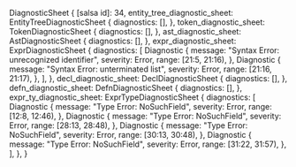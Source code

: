 DiagnosticSheet {
    [salsa id]: 34,
    entity_tree_diagnostic_sheet: EntityTreeDiagnosticSheet {
        diagnostics: [],
    },
    token_diagnostic_sheet: TokenDiagnosticSheet {
        diagnostics: [],
    },
    ast_diagnostic_sheet: AstDiagnosticSheet {
        diagnostics: [],
    },
    expr_diagnostic_sheet: ExprDiagnosticSheet {
        diagnostics: [
            Diagnostic {
                message: "Syntax Error: unrecognized identifier",
                severity: Error,
                range: [21:5, 21:16),
            },
            Diagnostic {
                message: "Syntax Error: unterminated list",
                severity: Error,
                range: [21:16, 21:17),
            },
        ],
    },
    decl_diagnostic_sheet: DeclDiagnosticSheet {
        diagnostics: [],
    },
    defn_diagnostic_sheet: DefnDiagnosticSheet {
        diagnostics: [],
    },
    expr_ty_diagnostic_sheet: ExprTypeDiagnosticSheet {
        diagnostics: [
            Diagnostic {
                message: "Type Error: NoSuchField",
                severity: Error,
                range: [12:8, 12:46),
            },
            Diagnostic {
                message: "Type Error: NoSuchField",
                severity: Error,
                range: [28:13, 28:48),
            },
            Diagnostic {
                message: "Type Error: NoSuchField",
                severity: Error,
                range: [30:13, 30:48),
            },
            Diagnostic {
                message: "Type Error: NoSuchField",
                severity: Error,
                range: [31:22, 31:57),
            },
        ],
    },
}